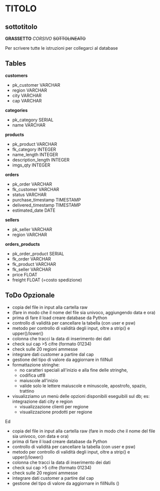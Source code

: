 # TITOLO
## sottotitolo

**GRASSETTO**
_CORSIVO_
~~SOTTOLINEATO~~

Per scrivere tutte le istruzioni per collegarci al database

## Tables

**customers**
- pk_customer VARCHAR
- region VARCHAR
- city VARCHAR
- cap VARCHAR

**categories**
- pk_category SERIAL
- name VARCHAR

**products**
- pk_product VARCHAR
- fk_category INTEGER
- name_length INTEGER
- description_length INTEGER
- imgs_qty INTEGER

**orders**
- pk_order VARCHAR
- fk_customer VARCHAR
- status VARCHAR
- purchase_timestamp TIMESTAMP
- delivered_timestamp TIMESTAMP
- estimated_date DATE

**sellers** 
- pk_seller VARCHAR
- region VARCHAR

**orders_products**
- pk_order_product SERIAL
- fk_order VARCHAR
- fk_product VARCHAR
- fk_seller VARCHAR
- price FLOAT
- freight FLOAT (=costo spedizione)

## ToDo Opzionale
- copia del file in input alla cartella raw
- (fare in modo che il nome del file sia univoco, aggiungendo data e ora)
- prima di fare il load creare database da Python
- controllo di validità per cancellare la tabella
(con user e psw)
- metodo per controllo di validità degli input,
oltre a strip() e upper()/lower()
- colonna che tracci la data di inserimento dei dati
- check sui cap >5 cifre (formato 01234)
- check sulle 20 regioni ammesse
- integrare dati customer a partire dal cap
- gestione del tipo di valore da aggiornare in fillNull
- formattazione stringhe: 
  * no caratteri speciali all'inizio e alla fine delle stringhe,
  - codifica utf8
  - maiuscole all'inizio
  - valide solo le lettere maiuscole e minuscole, apostrofo, spazio, trattino
- visualizziamo un menù delle opzioni disponibili eseguibili sul db; es: integrazione dati city e region
  - visualizzazione clienti per regione
  - visualizzazione prodotti per regione


Ed
- copia del file in input alla cartella raw 
(fare in modo che il nome del file sia univoco, 
con data e ora)
- prima di fare il load creare database da Python
- controllo di validità per cancellare la tabella
(con user e psw)
- metodo per controllo di validità degli input,
oltre a strip() e upper()/lower()
- colonna che tracci la data di inserimento dei dati
- check sui cap >5 cifre (formato 01234)
- check sulle 20 regioni ammesse
- integrare dati customer a partire dal cap
- gestione del tipo di valore da aggiornare in fillNulls ()